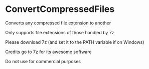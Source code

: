 ConvertCompressedFiles
======================

Converts any compressed file extension to another

Only supports file extensions of those handled by 7z

Please download 7z (and set it to the PATH variable if on Windows)

Credits go to 7z for its awesome software

Do not use for commercial purposes